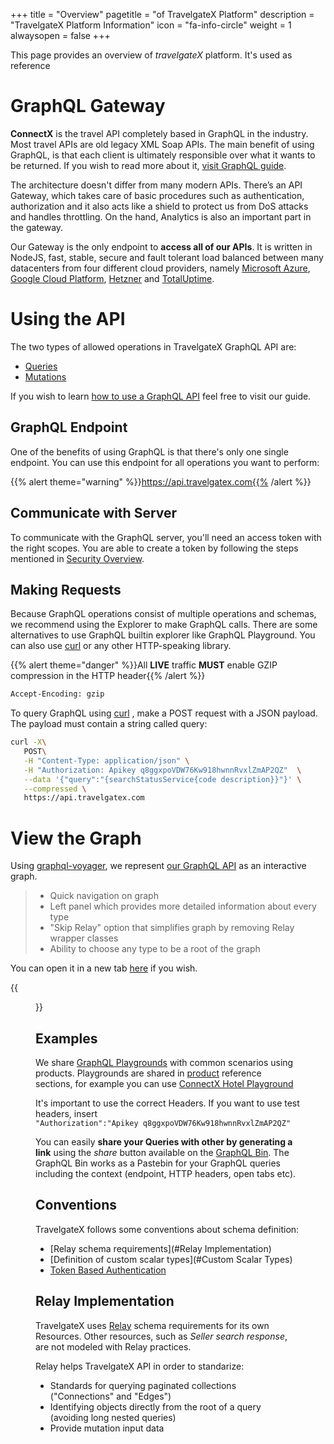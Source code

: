 +++
title = "Overview"
pagetitle = "of TravelgateX Platform"
description = "TravelgateX Platform Information"
icon = "fa-info-circle"
weight = 1
alwaysopen = false
+++

This page provides an overview of _travelgateX_ platform. It's used as reference 

# GraphQL Gateway

**ConnectX** is the travel API completely based in GraphQL in the industry. Most travel APIs are old legacy XML Soap APIs. The main benefit of using GraphQL, is that each client is ultimately responsible over what it wants to be returned. If you wish to read more about it, [visit GraphQL guide](/learning-graphql/overview/#graphql-at-travelgatex).

The architecture doesn't differ from many modern APIs. There’s an API Gateway, which takes care of basic procedures such as authentication, authorization and it also acts like a shield to protect us from DoS attacks and handles throttling. On the hand, Analytics is also an important part in the gateway. 

Our Gateway is the only endpoint to **access all of our APIs**. It is written in NodeJS, fast, stable, secure and fault tolerant load balanced between many datacenters from four different cloud providers, namely [Microsoft Azure](https://azure.microsoft.com/), [Google Cloud Platform](https://cloud.google.com/), [Hetzner](https://www.hetzner.de/) and [TotalUptime](http://totaluptime.com/).

# Using the API

The two types of allowed operations in TravelgateX GraphQL API are:

* [Queries](http://graphql.org/learn/queries/)
* [Mutations](http://graphql.org/learn/queries/)

If you wish to learn [how to use a GraphQL API](/learning-graphql/) feel free to visit our guide.

## GraphQL Endpoint

One of the benefits of using GraphQL is that there's only one single endpoint. You can use this endpoint for all operations you want to perform: 

{{% alert theme="warning" %}}https://api.travelgatex.com{{% /alert %}} 

## Communicate with Server

To communicate with the GraphQL server, you'll need an access token with the right scopes. You are able to create a token by following the steps mentioned in [Security Overview](/travelgatex/security/overview).

## Making Requests

Because GraphQL operations consist of multiple operations and schemas, we recommend using the Explorer to make GraphQL calls. There are some alternatives to use GraphQL builtin explorer like GraphQL Playground. You can also use <a href="https://curl.haxx.se" target="_blank">curl</a> or any other HTTP-speaking library.

{{% alert theme="danger" %}}All **LIVE** traffic **MUST** enable GZIP compression in the HTTP header{{% /alert %}} 

```html
Accept-Encoding: gzip
```

To query GraphQL using <a href="https://curl.haxx.se" target="_blank">curl</a> , make a POST request with a JSON payload. The payload must contain a string called query:

```bash
curl -X\
   POST\
   -H "Content-Type: application/json" \
   -H "Authorization: Apikey q8ggxpoVDW76Kw918hwnnRvxlZmAP2QZ"  \
   --data '{"query":"{searchStatusService{code description}}"}' \
   --compressed \
   https://api.travelgatex.com
```

# View the Graph

Using [graphql-voyager](https://github.com/APIs-guru/graphql-voyager), we represent [our GraphQL API](https://api.travelgatex.com) as an interactive graph.

> * Quick navigation on graph
> * Left panel which provides more detailed information about every type
> * "Skip Relay" option that simplifies graph by removing Relay wrapper classes
> * Ability to choose any type to be a root of the graph


You can open it in a new tab [here](https://api.travelgatex.com/voyager) if you wish.

{{<figure src="/images/voyager.gif" link="https://api.travelgatex.com/voyager"  alt="TravelgateX Schema Documentation">}}


## Examples

We share [GraphQL Playgrounds](https://github.com/graphcool/graphql-playground) with common scenarios using products.
Playgrounds are shared in [product](/product/) reference sections, for example you can use [ConnectX Hotel Playground](https://graphqlbin.com/JYRtB)

It's important to use the correct Headers. If you want to use test headers, insert `"Authorization":"Apikey q8ggxpoVDW76Kw918hwnnRvxlZmAP2QZ"`

You can easily **share your Queries with other by generating a link** using the _share_ button available on the [GraphQL Bin](https://github.com/graphcool/graphql-playground#how-does-graphql-bin-work). The GraphQL Bin works as a Pastebin for your GraphQL queries including the context (endpoint, HTTP headers, open tabs etc).

## Conventions

TravelgateX follows some conventions about schema definition:

* [Relay schema requirements](#Relay Implementation)
* [Definition of custom scalar types](#Custom Scalar Types)
* [Token Based Authentication](/getting-started/security/#Authentication)

## Relay Implementation

TravelgateX uses [Relay](https://facebook.github.io/relay/) schema requirements for its own Resources. Other resources, such as _Seller search response_, are not modeled with Relay practices.

Relay helps TravelgateX API in order to standarize:

* Standards for querying paginated collections ("Connections" and "Edges")
* Identifying objects directly from the root of a query (avoiding long nested queries)
* Provide mutation input data
